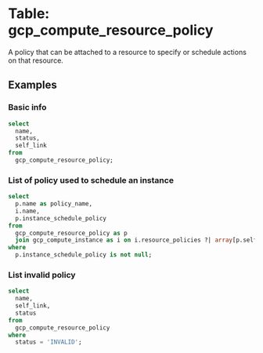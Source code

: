 # Table: gcp_compute_resource_policy

A policy that can be attached to a resource to specify or schedule actions on that resource.

## Examples

### Basic info

```sql
select
  name,
  status,
  self_link
from
  gcp_compute_resource_policy;
```


### List of policy used to schedule an instance

```sql
select
  p.name as policy_name,
  i.name,
  p.instance_schedule_policy
from
  gcp_compute_resource_policy as p
  join gcp_compute_instance as i on i.resource_policies ?| array[p.self_link]
where
  p.instance_schedule_policy is not null;
```


### List invalid policy

```sql
select
  name,
  self_link,
  status
from
  gcp_compute_resource_policy
where
  status = 'INVALID';
```
